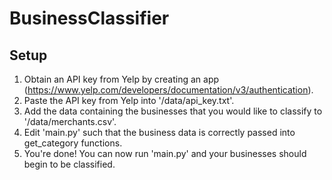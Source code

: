 # BusinessClassifier

## Setup

1. Obtain an API key from Yelp by creating an app (https://www.yelp.com/developers/documentation/v3/authentication).
2. Paste the API key from Yelp into '/data/api_key.txt'.
3. Add the data containing the businesses that you would like to classify to '/data/merchants.csv'.
4. Edit 'main.py' such that the business data is correctly passed into get_category functions.
5. You're done! You can now run 'main.py' and your businesses should begin to be classified.
